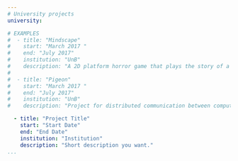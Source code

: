 ```yaml
---
# University projects
university:

# EXAMPLES
#  - title: "Mindscape"
#    start: "March 2017 "
#    end: "July 2017"
#    institution: "UnB"
#    description: "A 2D platform horror game that plays the story of a young girl living in the limbo of her dreams and nightmares. The game engine was made with the SDL2 library. Winner of the UnB game competition sponsored by TFG."
#
#  - title: "Pigeon"
#    start: "March 2017 "
#    end: "July 2017"
#    institution: "UnB"
#    description: "Project for distributed communication between computers using RabbitMQ. Ruby."

  - title: "Project Title"
    start: "Start Date"
    end: "End Date"
    institution: "Institution"
    description: "Short description you want."
...
```


